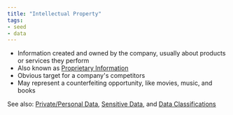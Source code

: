 ```yaml
---
title: "Intellectual Property"
tags:
- seed
- data
---
```


- Information created and owned by the company, usually about products or services they perform
- Also known as [Proprietary Information](notes/Proprietary%20Information.md)
- Obvious target for a company's competitors
- May represent a counterfeiting opportunity, like movies, music, and books


See also: [Private/Personal Data](Private/Personal%20Data), [Sensitive Data](notes/Sensitive%20Data.md), and [Data Classifications](notes/Data%20Classifications.md)
